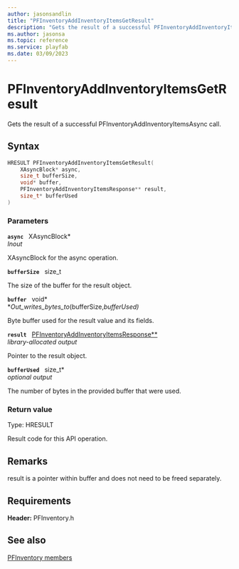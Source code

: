 ```yaml
---
author: jasonsandlin
title: "PFInventoryAddInventoryItemsGetResult"
description: "Gets the result of a successful PFInventoryAddInventoryItemsAsync call."
ms.author: jasonsa
ms.topic: reference
ms.service: playfab
ms.date: 03/09/2023
---
```


# PFInventoryAddInventoryItemsGetResult  

Gets the result of a successful PFInventoryAddInventoryItemsAsync call.  

## Syntax  
  
```cpp
HRESULT PFInventoryAddInventoryItemsGetResult(  
    XAsyncBlock* async,  
    size_t bufferSize,  
    void* buffer,  
    PFInventoryAddInventoryItemsResponse** result,  
    size_t* bufferUsed  
)  
```  
  
### Parameters  
  
**`async`** &nbsp; XAsyncBlock*  
*_Inout_*  
  
XAsyncBlock for the async operation.  
  
**`bufferSize`** &nbsp; size_t  
  
The size of the buffer for the result object.  
  
**`buffer`** &nbsp; void*  
*_Out_writes_bytes_to_(bufferSize,*bufferUsed)*  
  
Byte buffer used for the result value and its fields.  
  
**`result`** &nbsp; [PFInventoryAddInventoryItemsResponse**](../../pfinventorytypes/structs/pfinventoryaddinventoryitemsresponse.md)  
*library-allocated output*  
  
Pointer to the result object.  
  
**`bufferUsed`** &nbsp; size_t*  
*optional output*  
  
The number of bytes in the provided buffer that were used.  
  
  
### Return value
Type: HRESULT
  
Result code for this API operation.
  
## Remarks  
  
result is a pointer within buffer and does not need to be freed separately.
  
## Requirements  
  
**Header:** PFInventory.h
  
## See also  
[PFInventory members](../pfinventory_members.md)  

  
  
